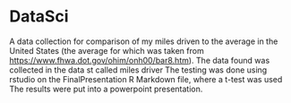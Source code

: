 # DataSci
A data collection for comparison of my miles driven to the average in the United States (the average for which was taken from https://www.fhwa.dot.gov/ohim/onh00/bar8.htm).
The data found was collected in the data st called miles driver
The testing was done using rstudio on the FinalPresentation R Markdown file, where a t-test was used
The results were put into a powerpoint presentation.
